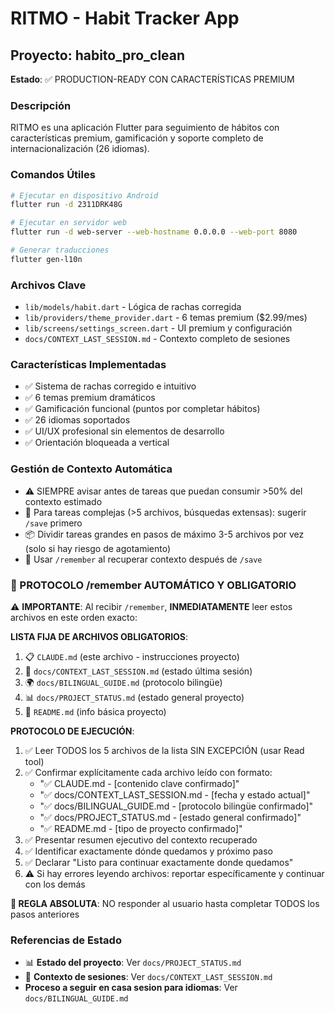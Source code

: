 # RITMO - Habit Tracker App

## Proyecto: habito_pro_clean
**Estado**: ✅ PRODUCTION-READY CON CARACTERÍSTICAS PREMIUM

### Descripción
RITMO es una aplicación Flutter para seguimiento de hábitos con características premium, gamificación y soporte completo de internacionalización (26 idiomas).

### Comandos Útiles

```bash
# Ejecutar en dispositivo Android
flutter run -d 2311DRK48G

# Ejecutar en servidor web
flutter run -d web-server --web-hostname 0.0.0.0 --web-port 8080

# Generar traducciones
flutter gen-l10n
```

### Archivos Clave
- `lib/models/habit.dart` - Lógica de rachas corregida
- `lib/providers/theme_provider.dart` - 6 temas premium ($2.99/mes)
- `lib/screens/settings_screen.dart` - UI premium y configuración
- `docs/CONTEXT_LAST_SESSION.md` - Contexto completo de sesiones

### Características Implementadas
- ✅ Sistema de rachas corregido e intuitivo
- ✅ 6 temas premium dramáticos
- ✅ Gamificación funcional (puntos por completar hábitos)
- ✅ 26 idiomas soportados
- ✅ UI/UX profesional sin elementos de desarrollo
- ✅ Orientación bloqueada a vertical

### Gestión de Contexto Automática
- ⚠️ SIEMPRE avisar antes de tareas que puedan consumir >50% del contexto estimado
- 💾 Para tareas complejas (>5 archivos, búsquedas extensas): sugerir `/save` primero
- 📦 Dividir tareas grandes en pasos de máximo 3-5 archivos por vez (solo si hay riesgo de agotamiento)
- 🔄 Usar `/remember` al recuperar contexto después de `/save`

### 🤖 PROTOCOLO /remember AUTOMÁTICO Y OBLIGATORIO

⚠️ **IMPORTANTE**: Al recibir `/remember`, **INMEDIATAMENTE** leer estos archivos en este orden exacto:

**LISTA FIJA DE ARCHIVOS OBLIGATORIOS**:
1. 📋 `CLAUDE.md` (este archivo - instrucciones proyecto)
2. 📝 `docs/CONTEXT_LAST_SESSION.md` (estado última sesión)
3. 🌍 `docs/BILINGUAL_GUIDE.md` (protocolo bilingüe)
4. 📊 `docs/PROJECT_STATUS.md` (estado general proyecto)
5. 📖 `README.md` (info básica proyecto)

**PROTOCOLO DE EJECUCIÓN**:
1. ✅ Leer TODOS los 5 archivos de la lista SIN EXCEPCIÓN (usar Read tool)
2. ✅ Confirmar explícitamente cada archivo leído con formato:
   - "✅ CLAUDE.md - [contenido clave confirmado]"
   - "✅ docs/CONTEXT_LAST_SESSION.md - [fecha y estado actual]"
   - "✅ docs/BILINGUAL_GUIDE.md - [protocolo bilingüe confirmado]"
   - "✅ docs/PROJECT_STATUS.md - [estado general confirmado]"
   - "✅ README.md - [tipo de proyecto confirmado]"
3. ✅ Presentar resumen ejecutivo del contexto recuperado
4. ✅ Identificar exactamente dónde quedamos y próximo paso
5. ✅ Declarar "Listo para continuar exactamente donde quedamos"
6. ⚠️ Si hay errores leyendo archivos: reportar específicamente y continuar con los demás

**🚨 REGLA ABSOLUTA**: NO responder al usuario hasta completar TODOS los pasos anteriores

### Referencias de Estado
- 📊 **Estado del proyecto**: Ver `docs/PROJECT_STATUS.md`
- 📝 **Contexto de sesiones**: Ver `docs/CONTEXT_LAST_SESSION.md`
-    **Proceso a seguir en casa sesion para idiomas**: Ver `docs/BILINGUAL_GUIDE.md`
